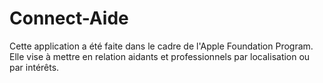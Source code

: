 # Connect-Aide
Cette application a été faite dans le cadre de l'Apple Foundation Program. Elle vise à mettre en relation aidants et professionnels par localisation ou par intérêts.
